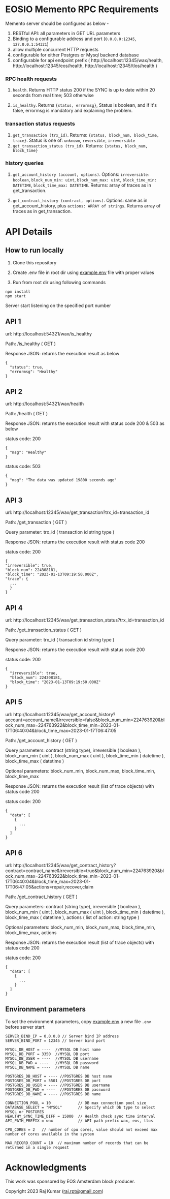 # EOSIO Memento RPC Requirements

Memento server should be configured as below -

1. RESTful API: all parameters in GET URL parameters
2. Binding to a configurable address and port (`0.0.0.0:12345`, `127.0.0.1:54321`)
3. allow multiple concurrent HTTP requests
4. configurable for either Postgres or Mysql backend database
5. configurable for api endpoint prefix ( http://localhost:12345/wax/health, http://localhost:12345/eos/health, http://localhost:12345/tlos/health )

### RPC health requests

1. `health`. Returns HTTP status 200 if the SYNC is up to date within 20 seconds from real time; 503 otherwise

2. `is_healthy`. Returns `{status, errormsg}`, Status is boolean, and if it's false, errormsg is mandatory and explaining the problem.

### transaction status requests

1. `get_transaction (trx_id)`. Returns: `{status, block_num, block_time, trace}`. Status is one of: `unknown`, `reversible`, `irreversible`
2. `get_transaction_status (trx_id)`. Returns: `{status, block_num, block_time}`

### history queries

1. `get_account_history (account, options)`. Options: `irreversible: boolean`, `block_num_min: uint`,
`block_num_max: uint`, `block_time_min: DATETIME`, `block_time_max: DATETIME`. Returns: array of traces as in get_transaction.

2. `get_contract_history (contract, options)`. Options: same as in get_account_history, plus `actions: ARRAY of strings`.
Returns array of traces as in get_transaction.

# API Details

## How to run locally

1. Clone this repository
1. Create .env file in root dir using [example.env](https://github.com/ts0709/MementoAPIs/blob/main/example.env) file with proper values

1. Run from root dir using following commands

```
npm install
npm start

```

Server start listening on the specified port number

## API 1
url: http://localhost:54321/wax/is_healthy

Path: /is_healthy ( GET )

Response JSON: returns the execution result as below

```
{
  "status": true,
  "errormsg": "Healthy"
}
```

## API 2
url: http://localhost:54321/wax/health

Path: /health ( GET )

Response JSON: returns the execution result with status code 200 & 503 as below

status code: 200

```
{
  "msg": "Healthy"
}
```

status code: 503

```
{
  "msg": "The data was updated 19800 seconds ago"
}
```

## API 3
url: http://localhost:12345/wax/get_transaction?trx_id=transaction_id

Path: /get_transaction ( GET )

Query parameter: trx_id ( transaction id string type )

Response JSON: returns the execution result with status code 200

status code: 200

```
{
"irreversible": true,
"block_num": 224308181,
"block_time": "2023-01-13T09:19:50.000Z",
"trace": {
  ...
  }
}
```

## API 4
url: http://localhost:12345/wax/get_transaction_status?trx_id=transaction_id

Path: /get_transaction_status ( GET )

Query parameter: trx_id ( transaction id string type )

Response JSON: returns the execution result with status code 200

status code: 200

```
{
  "irreversible": true,
  "block_num": 224308181,
  "block_time": "2023-01-13T09:19:50.000Z"
}
```

## API 5
url: http://localhost:12345/wax/get_account_history?account=account_name&irreversible=false&block_num_min=224763920&block_num_max=224763922&block_time_min=2023-01-17T06:40:04&block_time_max=2023-01-17T06:47:05

Path: /get_account_history ( GET )

Query parameters: contract (string type), irreversible ( boolean ), block_num_min ( uint ), block_num_max ( uint ), block_time_min ( datetime ), block_time_max ( datetime )

Optional parameters: block_num_min, block_num_max, block_time_min, block_time_max

Response JSON: returns the execution result (list of trace objects) with status code 200

status code: 200

```
{
  "data": [
    {
      ...
    }
  ]
}
```

## API 6
url: http://localhost:12345/wax/get_contract_history?contract=contract_name&irreversible=true&block_num_min=224763920&block_num_max=224763922&block_time_min=2023-01-17T06:40:04&block_time_max=2023-01-17T06:47:05&actions=repair,recover,claim

Path: /get_contract_history ( GET )

Query parameters: contract (string type), irreversible ( boolean ), block_num_min ( uint ), block_num_max ( uint ), block_time_min ( datetime ), block_time_max ( datetime ), actions ( list of action: string type )

Optional parameters: block_num_min, block_num_max, block_time_min, block_time_max, actions

Response JSON: returns the execution result (list of trace objects) with status code 200

status code: 200

```
{
  "data": [
    {
      ...
    }
  ]
}
```

## Environment parameters
To set the environment parameters, copy [example.env](https://github.com/ts0709/MementoAPIs/blob/main/example.env) a new file `.env` before server start

```
SERVER_BIND_IP = 0.0.0.0 // Server bind IP address
SERVER_BIND_PORT = 12345 // Server bind port

MYSQL_DB_HOST = ----  //MYSQL DB host name
MYSQL_DB_PORT = 3350  //MYSQL DB port
MYSQL_DB_USER = ----  //MYSQL DB username
MYSQL_DB_PWD = ----   //MYSQL DB password
MYSQL_DB_NAME = ----  //MYSQL DB name

POSTGRES_DB_HOST = ---- //POSTGRES DB host name
POSTGRES_DB_PORT = 5501 //POSTGRES DB port
POSTGRES_DB_USER = ---- //POSTGRES DB username
POSTGRES_DB_PWD = ----  //POSTGRES DB password
POSTGRES_DB_NAME = ---- //POSTGRES DB name

CONNECTION_POOL = 10            // DB max connection pool size
DATABASE_SELECT = "MYSQL"       // Specify which Db type to select MYSQL or POSTGRES
HEALTHY_SYNC_TIME_DIFF = 15000  // Health check sync time interval
API_PATH_PREFIX = wax           // API path prefix wax, eos, tlos

CPU_CORES = 2   // number of cpu cores, value should not exceed max number of cores available in the system

MAX_RECORD_COUNT = 10  // maximum number of records that can be returned in a single request

```

# Acknowledgments
This work was sponsored by EOS Amsterdam block producer.

Copyright 2023 Raj Kumar (raj.rpt@gmail.com)
